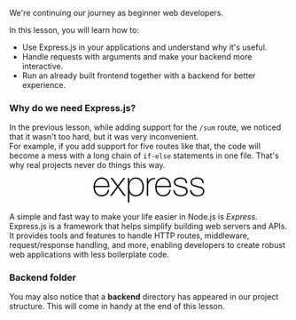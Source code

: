 We're continuing our journey as beginner web developers.  

In this lesson, you will learn how to:  
- Use Express.js in your applications and understand why it's useful.
- Handle requests with arguments and make your backend more interactive.
- Run an already built frontend together with a backend for better experience.


### Why do we need Express.js?
In the previous lesson, while adding support for the `/sum` route, we noticed that it wasn't too hard, but it was very inconvenient.  
For example, if you add support for five routes like that, the code will become a mess with a long chain of `if-else` statements in one file. That's why real projects never do things this way.  

<div style="text-align: center; max-width:200px; margin: 0 auto; ">
<img src="images/express.svg">
</div>

A simple and fast way to make your life easier in Node.js is _Express_. 
Express.js is a framework that helps simplify building web servers and APIs.
It provides tools and features to handle HTTP routes, middleware, request/response handling, and more, 
enabling developers to create robust web applications with less boilerplate code.

### Backend folder
You may also notice that a **backend** directory has appeared in our project structure. 
This will come in handy at the end of this lesson.